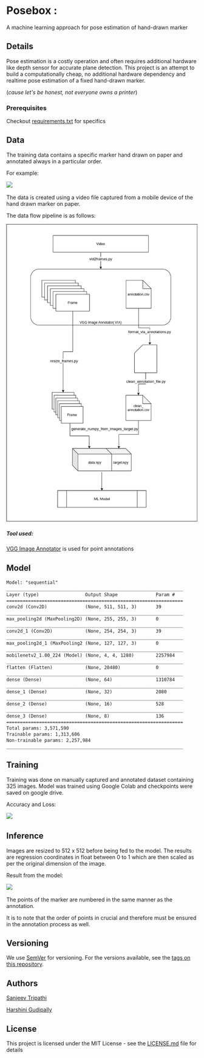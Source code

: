 # Posebox : 

A machine learning approach for pose estimation of hand-drawn marker

## Details
Pose estimation is a costly operation and often requires additional hardware like depth sensor for accurate plane detection.
This project is an attempt to build a computationally cheap, no additional hardware dependency and realtime
pose estimation of a fixed hand-drawn marker. 

(_cause let's be honest, not everyone owns a printer_)


### Prerequisites

Checkout [requirements.txt](requirements.txt) for specifics

## Data
The training data contains a specific marker hand drawn on paper and annotated always in a particular order.

For example:

![](assets/sample_data.jpg)


The data is created using a video file captured from a mobile device of the hand drawn marker on paper.

The data flow pipeline is as follows:

![](assets/dataflow_posebox.png)


##### Tool used:

[VGG Image Annotator](http://www.robots.ox.ac.uk/~vgg/software/via/) is used for point annotations

## Model

```
Model: "sequential"
_________________________________________________________________
Layer (type)                 Output Shape              Param #   
=================================================================
conv2d (Conv2D)              (None, 511, 511, 3)       39        
_________________________________________________________________
max_pooling2d (MaxPooling2D) (None, 255, 255, 3)       0         
_________________________________________________________________
conv2d_1 (Conv2D)            (None, 254, 254, 3)       39        
_________________________________________________________________
max_pooling2d_1 (MaxPooling2 (None, 127, 127, 3)       0         
_________________________________________________________________
mobilenetv2_1.00_224 (Model) (None, 4, 4, 1280)        2257984   
_________________________________________________________________
flatten (Flatten)            (None, 20480)             0         
_________________________________________________________________
dense (Dense)                (None, 64)                1310784   
_________________________________________________________________
dense_1 (Dense)              (None, 32)                2080      
_________________________________________________________________
dense_2 (Dense)              (None, 16)                528       
_________________________________________________________________
dense_3 (Dense)              (None, 8)                 136       
=================================================================
Total params: 3,571,590
Trainable params: 1,313,606
Non-trainable params: 2,257,984
_________________________________________________________________

```

## Training

Training was done on manually captured and annotated dataset containing 325 images.
Model was trained using Google Colab and checkpoints were saved on google drive.

Accuracy and Loss:

![](assets/loss_graph.png)

## Inference

Images are resized to 512 x 512 before being fed to the model. The results are regression coordinates in float between 0 to 1
which are then scaled as per the original dimension of the image.

Result from the model:

![](assets/sample_eval.jpg) 

The points of the marker are numbered in the same manner as the annotation. 

It is to note that the order of points in crucial and therefore must be ensured in the annotation process as well.

## Versioning

We use [SemVer](http://semver.org/) for versioning. For the versions available, see the [tags on this repository](https://github.com/sanjeev309/posebox/tags). 

## Authors

[Sanjeev Tripathi](https://www.linkedin.com/in/sanjeev309/)

[Harshini Gudipally](https://www.linkedin.com/in/harshini-gudipally/)


## License

This project is licensed under the MIT License - see the [LICENSE.md](LICENSE.md) file for details
